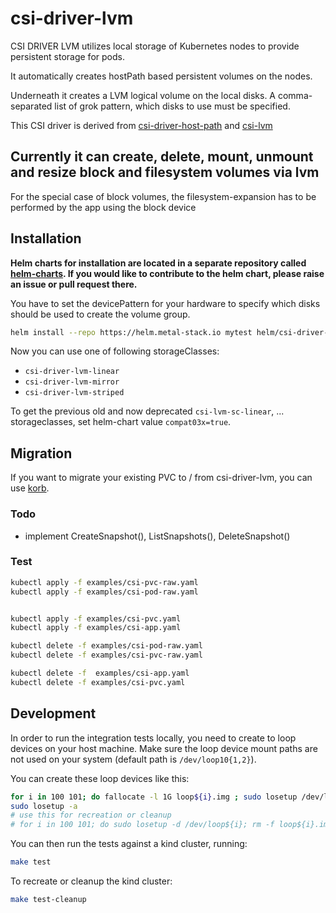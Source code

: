 # csi-driver-lvm #

CSI DRIVER LVM utilizes local storage of Kubernetes nodes to provide persistent storage for pods.

It automatically creates hostPath based persistent volumes on the nodes.

Underneath it creates a LVM logical volume on the local disks. A comma-separated list of grok pattern, which disks to use must be specified.

This CSI driver is derived from [csi-driver-host-path](https://github.com/kubernetes-csi/csi-driver-host-path) and [csi-lvm](https://github.com/metal-stack/csi-lvm)

## Currently it can create, delete, mount, unmount and resize block and filesystem volumes via lvm ##

For the special case of block volumes, the filesystem-expansion has to be performed by the app using the block device

## Installation ##

**Helm charts for installation are located in a separate repository called [helm-charts](https://github.com/metal-stack/helm-charts). If you would like to contribute to the helm chart, please raise an issue or pull request there.**

You have to set the devicePattern for your hardware to specify which disks should be used to create the volume group.

```bash
helm install --repo https://helm.metal-stack.io mytest helm/csi-driver-lvm --set lvm.devicePattern='/dev/nvme[0-9]n[0-9]'
```

Now you can use one of following storageClasses:

* `csi-driver-lvm-linear`
* `csi-driver-lvm-mirror`
* `csi-driver-lvm-striped`

To get the previous old and now deprecated `csi-lvm-sc-linear`, ... storageclasses, set helm-chart value `compat03x=true`.

## Migration ##

If you want to migrate your existing PVC to / from csi-driver-lvm, you can use [korb](https://github.com/BeryJu/korb).

### Todo ###

* implement CreateSnapshot(), ListSnapshots(), DeleteSnapshot()


### Test ###

```bash
kubectl apply -f examples/csi-pvc-raw.yaml
kubectl apply -f examples/csi-pod-raw.yaml


kubectl apply -f examples/csi-pvc.yaml
kubectl apply -f examples/csi-app.yaml

kubectl delete -f examples/csi-pod-raw.yaml
kubectl delete -f examples/csi-pvc-raw.yaml

kubectl delete -f  examples/csi-app.yaml
kubectl delete -f examples/csi-pvc.yaml
```

## Development ###

In order to run the integration tests locally, you need to create to loop devices on your host machine. Make sure the loop device mount paths are not used on your system (default path is `/dev/loop10{1,2}`).

You can create these loop devices like this:

```bash
for i in 100 101; do fallocate -l 1G loop${i}.img ; sudo losetup /dev/loop${i} loop${i}.img; done
sudo losetup -a
# use this for recreation or cleanup
# for i in 100 101; do sudo losetup -d /dev/loop${i}; rm -f loop${i}.img; done
```

You can then run the tests against a kind cluster, running:

```bash
make test
```

To recreate or cleanup the kind cluster:

```bash
make test-cleanup
```
